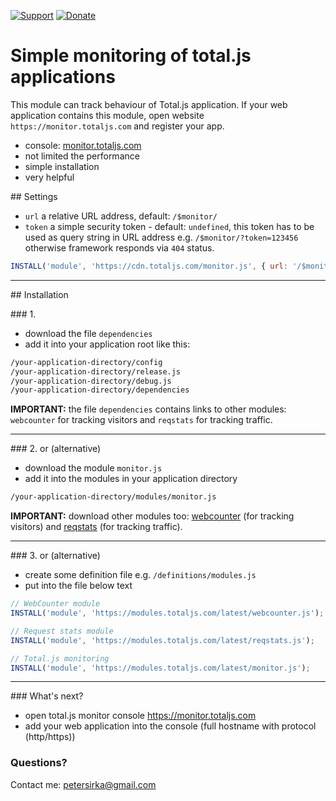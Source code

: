 [![Support](https://www.totaljs.com/img/button-support.png)](https://www.totaljs.com/support/) [![Donate](https://www.totaljs.com/img/button-donate.png)](https://www.totaljs.com/#make-a-donation)

# Simple monitoring of total.js applications

This module can track behaviour of Total.js application. If your web application contains this module, open website `https://monitor.totaljs.com` and register your app.

- console: [monitor.totaljs.com](https://monitor.totaljs.com)
- not limited the performance
- simple installation
- very helpful

## Settings

- `url` a relative URL address, default: `/$monitor/`
- `token` a simple security token - default: `undefined`, this token has to be used as query string in URL address e.g. `/$monitor/?token=123456` otherwise framework responds via `404` status.

```javascript
INSTALL('module', 'https://cdn.totaljs.com/monitor.js', { url: '/$monitor/', token: '123456' });
```

---

## Installation

### 1.

- download the file `dependencies`
- add it into your application root like this:

```html
/your-application-directory/config
/your-application-directory/release.js
/your-application-directory/debug.js
/your-application-directory/dependencies
```

__IMPORTANT:__ the file `dependencies` contains links to other modules: `webcounter` for tracking visitors and `reqstats` for tracking traffic.

---

### 2. or (alternative)

- download the module `monitor.js`
- add it into the modules in your application directory

```html
/your-application-directory/modules/monitor.js
```

__IMPORTANT:__ download other modules too: [webcounter](https://github.com/totaljs/modules/tree/master/Miscellaneous/webcounter) (for tracking visitors) and [reqstats](https://github.com/totaljs/modules/tree/master/Miscellaneous/reqstats) (for tracking traffic).

---

### 3. or (alternative)

- create some definition file e.g. `/definitions/modules.js`
- put into the file below text

```javascript
// WebCounter module
INSTALL('module', 'https://modules.totaljs.com/latest/webcounter.js');

// Request stats module
INSTALL('module', 'https://modules.totaljs.com/latest/reqstats.js');

// Total.js monitoring
INSTALL('module', 'https://modules.totaljs.com/latest/monitor.js');
```


---

### What's next?

- open total.js monitor console <https://monitor.totaljs.com>
- add your web application into the console (full hostname with protocol (http/https))

### Questions?

Contact me: <petersirka@gmail.com>
